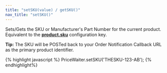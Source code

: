 ```yaml
---
title: "setSKU(value) / getSKU()"
nav_title: "setSKU()"
---
```


Sets/Gets the SKU or Manufacturer's Part Number for the current product. Equivalent to the [__product.sku__](/widget/documentation.html#_widget/product.md) configuration key.

__Tip:__ The SKU will be POSTed back to your Order Notification Callback URL as the primary product identifier.

{% highlight javascript %}
PriceWaiter.setSKU('THESKU-123-AB');
{% endhighlight%}